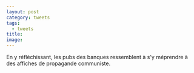 ```yaml
---
layout: post
category: tweets
tags:
  - tweets
title: 
image:
---
```

En y réfléchissant, les pubs des banques ressemblent à s'y méprendre à des affiches de propagande communiste.

